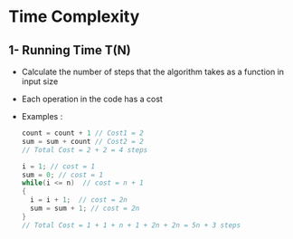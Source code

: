 # Time Complexity

## 1- Running Time T(N)
- Calculate the number of steps that the algorithm takes as a function in input size 
- Each operation in the code has a cost 
- Examples :

  ```cpp
  count = count + 1 // Cost1 = 2 
  sum = sum + count // Cost2 = 2
  // Total Cost = 2 + 2 = 4 steps
  ```
  ```cpp
  i = 1; // cost = 1
  sum = 0; // cost = 1
  while(i <= n)  // cost = n + 1 
  {
    i = i + 1;  // cost = 2n 
    sum = sum + 1; // cost = 2n 
  }
  // Total Cost = 1 + 1 + n + 1 + 2n + 2n = 5n + 3 steps
  ```
